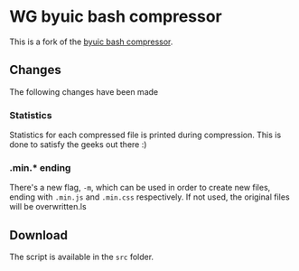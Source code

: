 # WG byuic bash compressor

This is a fork of the [byuic bash compressor](http://wiki.brilaps.com/wikka.php?wakka=byuic).

## Changes

The following changes have been made

### Statistics

Statistics for each compressed file is printed during compression. This is done to satisfy the geeks out there :)

### .min.* ending

There's a new flag, `-m`, which can be used in order to create new files, ending with `.min.js` and `.min.css` respectively. If not used, the original files will be overwritten.ls

## Download

The script is available in the `src` folder.
